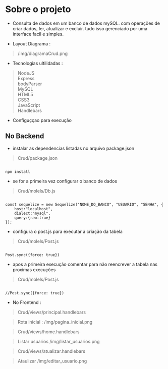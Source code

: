 # Sobre o projeto
- Consulta de dados em um banco de dados mySQL. com operações de criar dados, ler, atualizar e excluir. tudo isso gerenciado por uma interface facil e simples.  

- Layout Diagrama :   
 
> /img/diagramaCrud.png  

- Tecnologias ultilidadas :  
> NodeJS  
> Express  
> bodyParser  
> MySQL  
> HTML5  
> CSS3  
> JavaScript  
> Handlebars  

- Configuççao para execução  
## No Backend
- instalar as dependencias listadas no arquivo package.json  
> Crud/package.json
```

npm install

```

- se for a primeira vez configurar o banco de dados  

> Crud/molels/Db.js

```

const sequelize = new Sequelize("NOME_DO_BANCO", "USUARIO", "SENHA", {
    host:"localhost",
    dialect:"mysql",
    query:{raw:true}
});

```

- configura o post.js para executar a criação da tabela 

> Crud/molels/Post.js


```

Post.sync({force: true})

```
- apos a primeira execução comentar para não reencrever a tabela nas proximas execuções

> Crud/molels/Post.js


```

//Post.sync({force: true})

```



- No Frontend :  

> Crud/views/principal.handlebars   

> Rota inicial : /img/pagina_inicial.png  

> Crud/views/home.handlebars  

> Listar usuarios /img/listar_usuarios.png  

> Crud/views/atualizar.handlebars   

> Ataulizar /img/editar_usuario.png  


